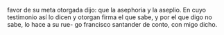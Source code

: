 favor de su meta otorgada dijo: que la asephoria y la aseplio. En cuyo testimonio así lo dicen y otorgan firma el que sabe, y por el que digo no sabe, lo hace a su rue- go francisco santander de conto, con migo dicho.